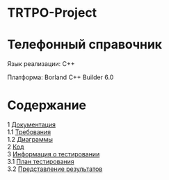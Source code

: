# TRTPO-Project
# Телефонный справочник
Язык реализации: C++ 

Платформа: Borland C++ Builder 6.0

# Содержание
1 [Документация](#)  
1.1 [Требования](#)  
1.2 [Диаграммы](#)  
2 [Код](Code)  
3 [Информация о тестировании](Testing)  
3.1 [План тестирования](#)  
3.2 [Представление результатов](#) 